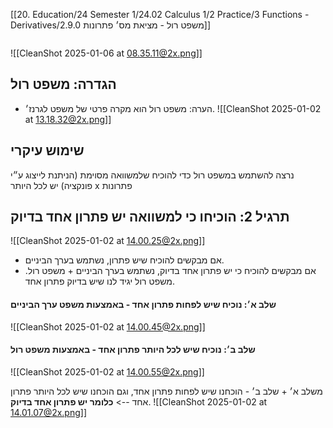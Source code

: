 [[20. Education/24 Semester 1/24.02 Calculus 1/2 Practice/3 Functions - Derivatives/2.9.0 משפט רול - מציאת מס׳ פתרונות]]
```table-of-contents
```
![[CleanShot 2025-01-06 at 08.35.11@2x.png]]
## הגדרה: משפט רול
- הערה: משפט רול הוא מקרה פרטי של משפט לגרנז׳.
![[CleanShot 2025-01-02 at 13.18.32@2x.png]]
## שימוש עיקרי
נרצה להשתמש במשפט רול כדי להוכיח שלמשוואה מסוימת (הניתנת לייצוג ע״י פונקציה) יש לכל היותר x פתרונות
## תרגיל 2: הוכיחו כי למשוואה יש פתרון אחד בדיוק
![[CleanShot 2025-01-02 at 14.00.25@2x.png]]
- אם מבקשים להוכיח שיש פתרון, נשתמש בערך הביניים.
- אם מבקשים להוכיח כי יש פתרון אחד בדיוק, נשתמש בערך הביניים + משפט רול. משפט רול יגיד לנו שיש בדיוק פתרון אחד.
#### שלב א׳: נוכיח שיש לפחות פתרון אחד - באמצעות משפט ערך הביניים
![[CleanShot 2025-01-02 at 14.00.45@2x.png]]
#### שלב ב׳: נוכיח שיש ל**כל היותר** פתרון אחד - באמצעות משפט רול
![[CleanShot 2025-01-02 at 14.00.55@2x.png]]

משלב א׳ + שלב ב׳ - הוכחנו שיש לפחות פתרון אחד, וגם הוכחנו שיש לכל היותר פתרון אחד --> **כלומר יש פתרון אחד בדיוק**.
![[CleanShot 2025-01-02 at 14.01.07@2x.png]]